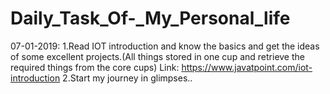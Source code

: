 # Daily_Task_Of-_My_Personal_life

07-01-2019:
1.Read IOT introduction and know the basics and get the ideas of some excellent projects.(All things stored in one cup and retrieve the required things from the core cups)
Link: https://www.javatpoint.com/iot-introduction
2.Start my journey in glimpses..
